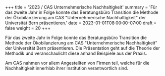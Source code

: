 +++
title = '2023 / CAS Unternehmerische Nachhaltigkeit'
summary = 'Für das zweite Jahr in Folge konnte das Beratungsbüro Transition die Methode der Ökobilanzierung am CAS "Unternehmerische Nachhaltigkeit" der Universität Bern präsentieren.'
date = 2023-01-01T08:00:00-07:00
draft = false
weight = 20
+++


Für das zweite Jahr in Folge konnte das Beratungsbüro Transition die Methode der Ökobilanzierung am CAS "Unternehmerische Nachhaltigkeit" der Universität Bern präsentieren. Die Präsentation geht auf die Theorie der Methodik und veranschaulicht diese anhand Beispiele aus der Praxis.

Am CAS nahmen vor allem Angestellten von Firmen teil, welche für die Nachhaltigkeit innerhlab ihrer Institution verantwortlich sind.